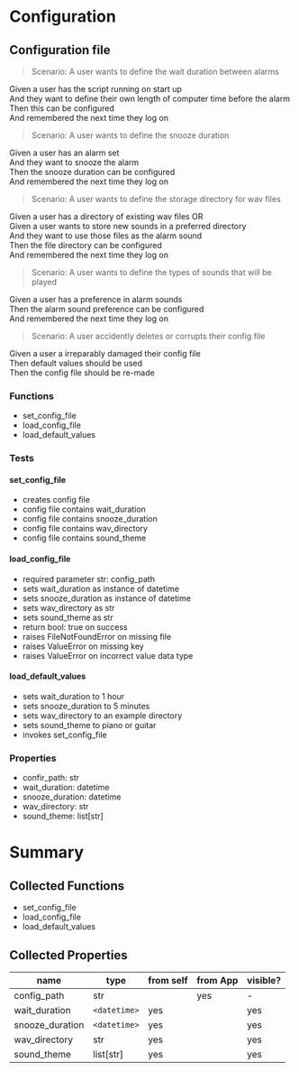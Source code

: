 # Configuration

## Configuration file

> Scenario: A user wants to define the wait duration between alarms

Given a user has the script running on start up  
And they want to define their own length of computer time before the alarm  
Then this can be configured  
And remembered the next time they log on

> Scenario: A user wants to define the snooze duration

Given a user has an alarm set  
And they want to snooze the alarm  
Then the snooze duration can be configured  
And remembered the next time they log on

> Scenario: A user wants to define the storage directory for wav files

Given a user has a directory of existing wav files OR  
Given a user wants to store new sounds in a preferred directory  
And they want to use those files as the alarm sound  
Then the file directory can be configured  
And remembered the next time they log on

> Scenario: A user wants to define the types of sounds that will be played

Given a user has a preference in alarm sounds  
Then the alarm sound preference can be configured  
And remembered the next time they log on

> Scenario: A user accidently deletes or corrupts their config file

Given a user a irreparably damaged their config file  
Then default values should be used  
Then the config file should be re-made

### Functions

-   set_config_file
-   load_config_file
-   load_default_values

### Tests

#### set_config_file

-   creates config file
-   config file contains wait_duration
-   config file contains snooze_duration
-   config file contains wav_directory
-   config file contains sound_theme

#### load_config_file

-   required parameter str: config_path
-   sets wait_duration as instance of datetime
-   sets snooze_duration as instance of datetime
-   sets wav_directory as str
-   sets sound_theme as str
-   return bool: true on success
-   raises FileNotFoundError on missing file
-   raises ValueError on missing key
-   raises ValueError on incorrect value data type

#### load_default_values

-   sets wait_duration to 1 hour
-   sets snooze_duration to 5 minutes
-   sets wav_directory to an example directory
-   sets sound_theme to piano or guitar
-   invokes set_config_file

### Properties

-   confir_path: str
-   wait_duration: datetime
-   snooze_duration: datetime
-   wav_directory: str
-   sound_theme: list[str]

# Summary

## Collected Functions

-   set_config_file
-   load_config_file
-   load_default_values

## Collected Properties

| name            | type         | from self | from App | visible? |
| --------------- | ------------ | --------- | -------- | -------- |
| config_path     | str          |           | yes      | -        |
| wait_duration   | `<datetime>` | yes       |          | yes      |
| snooze_duration | `<datetime>` | yes       |          | yes      |
| wav_directory   | str          | yes       |          | yes      |
| sound_theme     | list[str]    | yes       |          | yes      |

